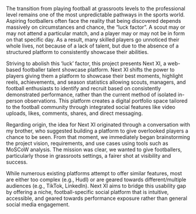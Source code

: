 The transition from playing football at grassroots levels to the professional level remains one of the most unpredictable pathways in the sports world. Aspiring footballers often face the reality that being discovered depends massively on circumstances and chance, 
the “luck factor”. A scout may or may not attend a particular match, and a player may or may not be in form on that specific day. As a result, many skilled players go unnoticed their whole lives, not because of a lack of talent, but due to the absence of a structured platform to consistently showcase their abilities.

Striving to abolish this ‘luck’ factor, this project presents Next XI, a web-based footballer talent showcase platform. Next XI shifts the power to players giving them a platform to showcase their best moments, highlight reels, achievements, and season statistics allowing scouts, managers, and football enthusiasts to identify and recruit based on consistently demonstrated performance, rather than the current method of isolated in-person observations. This platform creates a digital portfolio space tailored to the football community through integrated social features like video uploads, likes, comments, shares, and direct messaging. 

Regarding origin, the idea for Next XI originated through a conversation with my brother, who suggested building a platform to give overlooked players a chance to be seen. From that moment, we immediately began brainstorming the project vision, requirements, and use cases using tools such as MoSCoW analysis. The mission was clear, we wanted to give footballers, particularly those in grassroots settings, a fairer shot at visibility and success.

While numerous existing platforms attempt to offer similar features, most are either too complex (e.g., Hudl) or are geared towards different/multiple audiences (e.g., TikTok, LinkedIn). Next XI aims to bridge this usability gap by offering a niche, football-specific social platform that is intuitive, accessible, and geared towards performance exposure rather than general social media engagement.
